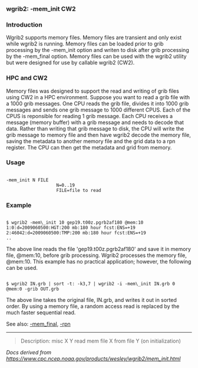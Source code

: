 
### wgrib2: -mem\_init CW2



### Introduction



Wgrib2 supports memory files. Memory files are transient and only exist 
while wgrib2 is running. Memory files
can be loaded prior to grib processing by the -mem\_init option 
and writen to disk after grib processing by the -mem\_final option.
Memory files can be used with the wgrib2 utility but were designed for use by callable wgrib2 (CW2).


### HPC and CW2



Memory files was designed to support the read and writing of grib files using CW2 in
a HPC environment. Suppose you want to read a grib file with a 1000 grib messages.
One CPU reads the grib file, divides it into 1000 grib messages and sends one
grib message to 1000 different CPUS. Each of the CPUS is reponsible for
reading 1 grib message. Each CPU receives a message (memory buffer) with
a grib message and needs to decode that data. Rather than writing that
grib message to disk, the CPU will write the grib message to memory file
and then have wgrib2 decode the memory file, saving the metadata to another
memory file and the grid data to a rpn register. The CPU can then get the
metadata and grid from memory. 



### Usage



```

-mem_init N FILE
                   N=0..19
                   FILE=file to read

```

### Example




```

$ wgrib2 -mem\_init 10 gep19.t00z.pgrb2af180 @mem:10
1:0:d=2009060500:HGT:200 mb:180 hour fcst:ENS=+19
2:46042:d=2009060500:TMP:200 mb:180 hour fcst:ENS=+19
..

```

The above line reads the file 'gep19.t00z.pgrb2af180' and save it in
memory file, @mem:10, before grib processing. Wgrib2 processes 
the memory file, @mem:10. This example has no practical application;
however, the following can be used.


```

$ wgrib2 IN.grb | sort -t: -k3,7 | wgrib2 -i -mem\_init IN.grb 0 @mem:0 -grib OUT.grb

```

The above line takes the original file, IN.grb, and writes it out in sorted order. By using
a memory file, a random access read is replaced by the much faster sequential read.


See also: [-mem\_final](./mem_final.html),
 [-rpn](./rpn.html)








----

>Description: misc  X Y    read mem file X from file Y (on initialization)

_Docs derived from <https://www.cpc.ncep.noaa.gov/products/wesley/wgrib2/mem_init.html>_